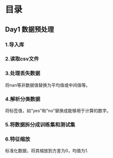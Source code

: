 # 目录
## Day1 数据预处理
### 1.导入库
### 2.读取csv文件
### 3.处理丢失数据
将nan等非数据值替换为平均值或中间值等。
### 4.解析分类数据
将标签值，如“yes”和“no”替换成能够用于计算的数字。
### 5.将数据拆分成训练集和测试集
### 6.特征缩放
标准化数据，将其缩放到方差为0，均值为1.
